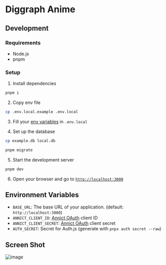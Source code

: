 # Diggraph Anime

## Development

### Requirements

- Node.js
- pnpm

### Setup

1. Install dependencies

```sh
pnpm i
```

2. Copy env file

```sh
cp .env.local.example .env.local
```

3. Fill your [env variables](#environment-variables) in `.env.local`

4. Set up the database

```sh
cp example.db local.db
```

```sh
pnpm migrate
```

5. Start the development server

```sh
pnpm dev
```
6. Open your browser and go to [`http://localhost:3000`](http://localhost:3000)

## Environment Variables

- `BASE_URL`: The base URL of your application. (default: `http://localhost:3000`)
- `ANNICT_CLIENT_ID`: [Annict OAuth](https://annict.com/oauth/applications) client ID
- `ANNICT_CLIENT_SECRET`: [Annict OAuth](https://annict.com/oauth/applications) client secret
- `AUTH_SECRET`: Secret for Auth.js (generate with `pnpx auth secret --raw`)

## Screen Shot

![image](https://github.com/user-attachments/assets/c19f01ec-0ceb-4d1f-8b61-ee7ce34719d1)
